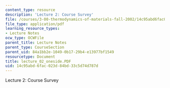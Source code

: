 ```yaml
---
content_type: resource
description: 'Lecture 2: Course Survey'
file: /courses/3-00-thermodynamics-of-materials-fall-2002/14c95abd6fac023d84bd33c5d74d787d_lecture_02_oneside.PDF
file_type: application/pdf
learning_resource_types:
- Lecture Notes
ocw_type: OCWFile
parent_title: Lecture Notes
parent_type: CourseSection
parent_uid: 84a1bb2e-1049-0b17-29b4-e13977bf1549
resourcetype: Document
title: lecture_02_oneside.PDF
uid: 14c95abd-6fac-023d-84bd-33c5d74d787d
---
```

Lecture 2: Course Survey

